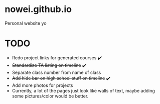# nowei.github.io
Personal website
yo

# TODO
* <s>Redo project links for generated courses</s> ✔️
* <s>Standardize TA listing on timeline</s> ✔️
* Separate class number from name of class
* <s>Add hide bar on high school stuff on timeline</s> ✔️
* Add more photos for projects
* Currently, a lot of the pages just look like walls of text, maybe adding some pictures/color would be better. 
